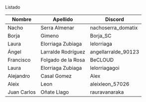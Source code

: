 Listado

| Nombre | Apellido | Discord |
| --- | --- | --- |
| Nacho | Serra Almenar | nachoserra_domatix |
| Borja | Gimeno | Borja_SC|
| Laura | Elorriaga Zubiaga |lelorriaga |
| Ángel | Larralde Rodríguez | angellarralde_90123 |
| Francisco | Folgado de la Rosa | BeCLOUD |
| Laura | Elorriaga Zubiaga |lelorriagagoi |
| Alejandro | Casal Gomez | Alex |
| Aleix | Leon| aleixleon_57026 |
| Juan Carlos | Oñate Llago | rauravanaraka |

